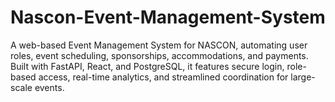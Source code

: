 # Nascon-Event-Management-System
A web-based Event Management System for NASCON, automating user roles, event scheduling, sponsorships, accommodations, and payments. Built with FastAPI, React, and PostgreSQL, it features secure login, role-based access, real-time analytics, and streamlined coordination for large-scale events.
